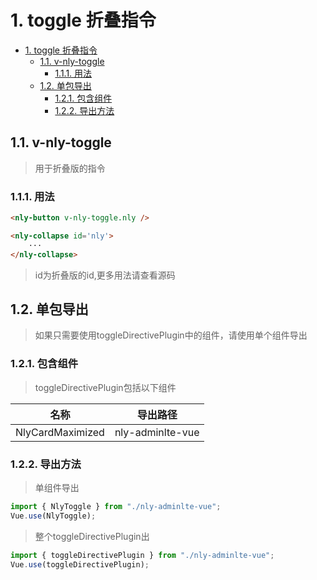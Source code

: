 # 1. toggle 折叠指令
<!-- TOC -->

- [1. toggle 折叠指令](#1-toggle-折叠指令)
    - [1.1. v-nly-toggle](#11-v-nly-toggle)
        - [1.1.1. 用法](#111-用法)
    - [1.2. 单包导出](#12-单包导出)
        - [1.2.1. 包含组件](#121-包含组件)
        - [1.2.2. 导出方法](#122-导出方法)

<!-- /TOC -->

## 1.1. v-nly-toggle

>用于折叠版的指令

### 1.1.1. 用法

```html
<nly-button v-nly-toggle.nly />

<nly-collapse id='nly'>
    ···
</nly-collapse>
```

> id为折叠版的id,更多用法请查看源码

## 1.2. 单包导出

> 如果只需要使用toggleDirectivePlugin中的组件，请使用单个组件导出

### 1.2.1. 包含组件

> toggleDirectivePlugin包括以下组件

名称 | 导出路径
-|-
NlyCardMaximized | nly-adminlte-vue

### 1.2.2. 导出方法

> 单组件导出

```js
import { NlyToggle } from "./nly-adminlte-vue";
Vue.use(NlyToggle);
```

> 整个toggleDirectivePlugin出

```js
import { toggleDirectivePlugin } from "./nly-adminlte-vue";
Vue.use(toggleDirectivePlugin);
